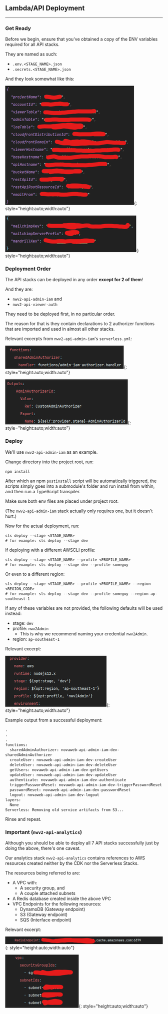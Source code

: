 ## Lambda/API Deployment

---

### Get Ready

Before we begin, ensure that you've obtained a copy of the ENV variables required for all API stacks.

They are named as such:

- `.env.<STAGE_NAME>.json`
- `.secrets.<STAGE_NAME>.json`

And they look somewhat like this:

![Screenshot](../assets/env-sample.png){: style="height:auto;width:auto"}

![Screenshot](../assets/secret-sample.png){: style="height:auto;width:auto"}

### Deployment Order

The API stacks can be deployed in any order **except for 2 of them**!

And they are:

- `nwv2-api-admin-iam` and
- `nwv2-api-viewer-auth`

They need to be deployed first, in no particular order.

The reason for that is they contain declarations to 2 authorizer functions that are imported and used
in almost all other stacks.

Relevant excerpts from `nwv2-api-admin-iam`'s `serverless.yml`:

![Screenshot](../assets/authorizer-declaration-1.png){: style="height:auto;width:auto"}

![Screenshot](../assets/authorizer-declaration-2.png){: style="height:auto;width:auto"}

### Deploy

We'll use `nwv2-api-admin-iam` as an example.

Change directory into the project root, run:

```shell
npm install
```

After which an npm `postinstall` script will be automatically triggered, the scripts simply goes into
a submodule's folder and run install from within, and then run a TypeScript transpiler.

Make sure both env files are placed under project root.

(The `nwv2-api-admin-iam` stack actually only requires one, but it doesn't hurt.)

Now for the actual deployment, run:

```shell
sls deploy --stage <STAGE_NAME>
# for example: sls deploy --stage dev
```

If deploying with a different AWSCLI profile:

```shell
sls deploy --stage <STAGE_NAME> --profile <PROFILE_NAME>
# for example: sls deploy --stage dev --profile someguy
```

Or even to a different region:

```shell
sls deploy --stage <STAGE_NAME> --profile <PROFILE_NAME> --region <REGION_CODE>
# for example: sls deploy --stage dev --profile someguy --region ap-southeast-1
```

If any of these variables are not provided, the following defaults will be used instead:

- stage: `dev`
- profile: `nwv2Admin`
    - This is why we recommend naming your credential `nwv2Admin`.
- region: `ap-southeast-1`

Relevant excerpt:

![Screenshot](../assets/default-stage-variables.png){: style="height:auto;width:auto"}

Example output from a successful deployment:

```shell
.
.
.
functions:
  sharedAdminAuthorizer: novaweb-api-admin-iam-dev-sharedAdminAuthorizer
  createUser: novaweb-api-admin-iam-dev-createUser
  deleteUser: novaweb-api-admin-iam-dev-deleteUser
  getUsers: novaweb-api-admin-iam-dev-getUsers
  updateUser: novaweb-api-admin-iam-dev-updateUser
  authenticate: novaweb-api-admin-iam-dev-authenticate
  triggerPasswordReset: novaweb-api-admin-iam-dev-triggerPasswordReset
  passwordReset: novaweb-api-admin-iam-dev-passwordReset
  logout: novaweb-api-admin-iam-dev-logout
layers:
  None
Serverless: Removing old service artifacts from S3...
```

Rinse and repeat.

### Important (`nwv2-api-analytics`)

Although you should be able to deploy all 7 API stacks successfully just by doing the above, there's
one caveat.

Our analytics stack `nwv2-api-analytics` contains references to AWS resources created neither
by the CDK nor the Serverless Stacks.

The resources being referred to are:

- A VPC with:
    - A security group, and
    - A couple attached subnets
- A Redis database created inside the above VPC
- VPC Endpoints for the following resources:
    - DynamoDB (Gateway endpoint)
    - S3 (Gateway endpoint)
    - SQS (Interface endpoint)
    
Relevant excerpt:

![Screenshot](../assets/redis-yml.png){: style="height:auto;width:auto"}

![Screenshot](../assets/vpc-yml.png){: style="height:auto;width:auto"}
